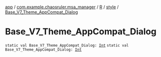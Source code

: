 [app](../../../index.md) / [com.example.chaosruler.msa_manager](../../index.md) / [R](../index.md) / [style](index.md) / [Base_V7_Theme_AppCompat_Dialog](.)

# Base_V7_Theme_AppCompat_Dialog

`static val Base_V7_Theme_AppCompat_Dialog: `[`Int`](https://kotlinlang.org/api/latest/jvm/stdlib/kotlin/-int/index.html)
`static val Base_V7_Theme_AppCompat_Dialog: `[`Int`](https://kotlinlang.org/api/latest/jvm/stdlib/kotlin/-int/index.html)